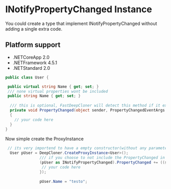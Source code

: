 # INotifyPropertyChanged Instance

You could create a type that implement INotifyPropertyChanged without adding a single extra code.

## Platform support
* .NETCoreApp 2.0
* .NETFramework 4.5.1
* .NETStandard 2.0

```csharp
public class User {

 public virtual string Name { get; set; }
 /// none virtual properties wont be included
 public string Name { get; set; }
 
  /// this is optional, FastDeepCloner will detect this method if it exist.
  private void PropertyChanged(object sender, PropertyChangedEventArgs e)
  {
    // your code here
  }
}


```
Now simple create the ProxyInstance

```csharp
 // its very importend to have a empty constructor(without any parameters)  
  User pUser = DeepCloner.CreateProxyInstance<User>();     
               /// if you choose to not include the PropertyChanged in the class, you could simple bind it here 
               (pUser as INotifyPropertyChanged).PropertyChanged += ((sender, e)=> {  
                // your code here
               });
               
               pUser.Name = "testo";

```
